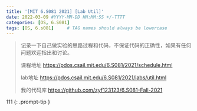 ```yaml
---
title: '[MIT 6.S081 2021] [Lab Util]'
date: 2022-03-09 #YYYY-MM-DD HH:MM:SS +/-TTTT
categories: [OS, 6.S081]
tags: [OS, 6.s081]     # TAG names should always be lowercase
---
```



> 记录一下自己做实验的思路过程和代码，不保证代码的正确性，如果有任何问题欢迎指出和讨论。
> 
> 课程地址 <https://pdos.csail.mit.edu/6.S081/2021/schedule.html>
> 
> lab地址 <https://pdos.csail.mit.edu/6.S081/2021/labs/util.html>
> 
> 我的代码库 <https://github.com/zyf123123/6.S081-Fall-2021>

111 
{: .prompt-tip } 
